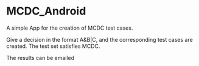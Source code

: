 # MCDC_Android
A simple App for the creation of MCDC test cases.

Give a decision in the format A&B|C, and the corresponding test cases are created. The test set satisfies MCDC.

The results can be emailed
